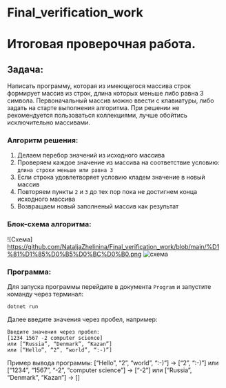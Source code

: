 # Final_verification_work
# Итоговая проверочная работа.

## Задача:
Написать программу, которая из имеющегося массива строк формирует массив из строк, длина которых меньше либо равна 3 символа. Первоначальный массив можно ввести с клавиатуры, либо задать на старте выполнения алгоритма. При решении не рекомендуется пользоваться коллекциями, лучше обойтись исключительно массивами.

### Алгоритм решения:
1. Делаем перебор значений из исходного массива
2. Проверяем каждое значение из массива на соответствие условию: `длина строки меньше или равна 3`
3. Если строка удовлетворяет условию кладем значение в новый массив
4. Повторяем пункты `2` и `3` до тех пор пока не достигнем конца исходного массива
5. Возвращаем новый заполненый массив как результат

### Блок-схема алгоритма:
![Схема] https://github.com/NataljaZhelinina/Final_verification_work/blob/main/%D1%81%D1%85%D0%B5%D0%BC%D0%B0.png
![схема](https://user-images.githubusercontent.com/118520162/206854829-c3cfc32f-8214-40a9-a7f1-c5c5679c9392.png)


### Программа:
Для запуска программы перейдите в документа `Program` и запустите команду через терминал:
```
dotnet run 
```
Далее введите значения через пробел, например:
```
Введите значения через пробел:
[1234 1567 -2 computer science]
или [“Russia”, “Denmark”, “Kazan”]
или [“Hello”, “2”, “world”, “:-)”]
```
Пример вывода программы: 
[“Hello”, “2”, “world”, “:-)”] → [“2”, “:-)”]
или [“1234”, “1567”, “-2”, “computer science”] → [“-2”]
или [“Russia”, “Denmark”, “Kazan”] → []
```
